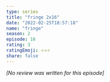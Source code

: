 ```yaml
---
type: series
title: "fringe 2x16"
date: "2022-02-25T18:57:18"
name: "fringe"
season: 2
episode: 16
rating: 3
ratingEmoji: ⭐️⭐️⭐️
share: false
---
```


*[No review was written for this episode]*
